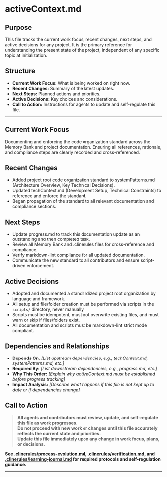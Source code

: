 # activeContext.md

## Purpose
This file tracks the current work focus, recent changes, next steps, and active decisions for any project. It is the primary reference for understanding the present state of the project, independent of any specific topic at initialization.

## Structure
- **Current Work Focus:** What is being worked on right now.
- **Recent Changes:** Summary of the latest updates.
- **Next Steps:** Planned actions and priorities.
- **Active Decisions:** Key choices and considerations.
- **Call to Action:** Instructions for agents to update and self-regulate this file.

---

## Current Work Focus

Documenting and enforcing the code organization standard across the Memory Bank and project documentation. Ensuring all references, rationale, and compliance steps are clearly recorded and cross-referenced.

## Recent Changes

- Added project root code organization standard to systemPatterns.md (Architecture Overview, Key Technical Decisions).
- Updated techContext.md (Development Setup, Technical Constraints) to reference and enforce the standard.
- Began propagation of the standard to all relevant documentation and compliance sections.

## Next Steps

- Update progress.md to track this documentation update as an outstanding and then completed task.
- Review all Memory Bank and .clinerules files for cross-reference and compliance.
- Verify markdown-lint compliance for all updated documentation.
- Communicate the new standard to all contributors and ensure script-driven enforcement.

## Active Decisions

- Adopted and documented a standardized project root organization by language and framework.
- All setup and file/folder creation must be performed via scripts in the `scripts/` directory, never manually.
- Scripts must be idempotent, must not overwrite existing files, and must warn or skip if files/folders exist.
- All documentation and scripts must be markdown-lint strict mode compliant.

## Dependencies and Relationships

- **Depends On:** _[List upstream dependencies, e.g., techContext.md, systemPatterns.md, etc.]_
- **Required By:** _[List downstream dependencies, e.g., progress.md, etc.]_
- **Why This Order:** _[Explain why activeContext.md must be established before progress tracking]_
- **Impact Analysis:** _[Describe what happens if this file is not kept up to date or if dependencies change]_

## Call to Action

> **All agents and contributors must review, update, and self-regulate this file as work progresses.**  
> **Do not proceed with new work or changes until this file accurately reflects the current state and priorities.**  
> **Update this file immediately upon any change in work focus, plans, or decisions.**

**See [.clinerules/process-evolution.md](../.clinerules/process-evolution.md), [.clinerules/verification.md](../.clinerules/verification.md), and [.clinerules/learning-journal.md](../.clinerules/learning-journal.md) for required protocols and self-regulation guidance.**

---
